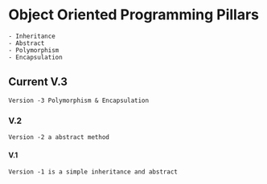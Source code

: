 # Object Oriented Programming Pillars
    - Inheritance 
    - Abstract 
    - Polymorphism 
    - Encapsulation

## Current V.3

    Version -3 Polymorphism & Encapsulation 

### V.2 

    Version -2 a abstract method 


#### V.1 

    Version -1 is a simple inheritance and abstract  